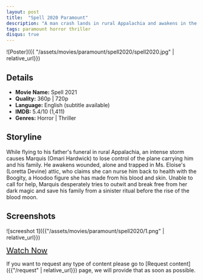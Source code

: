 ```yaml
---
layout: post
title:  "Spell 2020 Paramount"
description: "A man crash lands in rural Appalachia and awakens in the attic of a traditional Hoodoo practitioner."
tags: paramount horror thriller
disqus: true
---
```


![Poster]({{ "/assets/movies/paramount/spell2020/spell2020.jpg" | relative_url}})

## Details

* **Movie Name:** Spell 2021
* **Quality:** 360p \| 720p
* **Language:** English (subtitle available)
* **IMDB:**  5.4/10 (1,411)
* **Genres:**  Horror \| Thriller

## Storyline

While flying to his father's funeral in rural Appalachia, an intense storm causes Marquis (Omari Hardwick) to lose control of the plane carrying him and his family. He awakens wounded, alone and trapped in Ms. Eloise's (Loretta Devine) attic, who claims she can nurse him back to health with the Boogity, a Hoodoo figure she has made from his blood and skin. Unable to call for help, Marquis desperately tries to outwit and break free from her dark magic and save his family from a sinister ritual before the rise of the blood moon.

## Screenshots

![screeshot 1]({{"/assets/movies/paramount/spell2020/1.png" | relative_url}})
<!-- <br>
![screeshot 2]({{"/assets/movies/paramount/spell2020/2.jpg" | relative_url}})
<br>
![screeshot 3]({{"/assets/movies/paramount/spell2020/3.jpg" | relative_url}}) -->

<a class="btn card_btn" href="{{ '/movies/paramount/spell2020' | relative_url}}" style="font-size:20px" target="_blank">Watch Now</a>

If you want to request any type of content please go to [Request content]({{"/request" | relative_url}}) page, we will provide that as soon as possible.